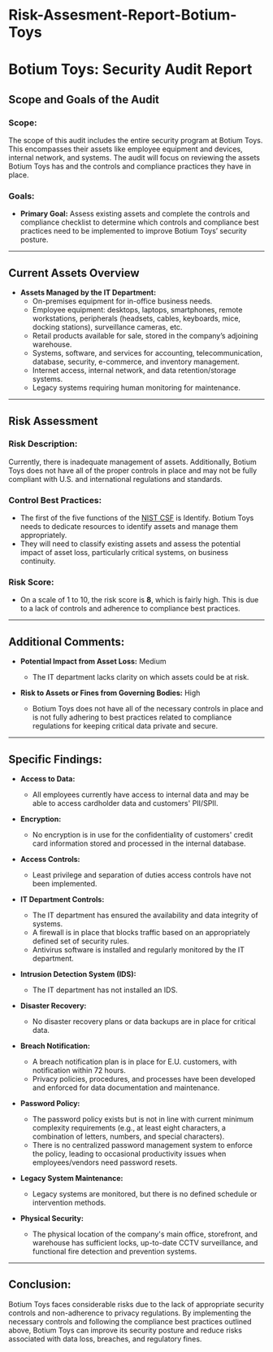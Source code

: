 # Risk-Assesment-Report-Botium-Toys

# **Botium Toys: Security Audit Report**

## **Scope and Goals of the Audit**

### **Scope:**
The scope of this audit includes the entire security program at Botium Toys. This encompasses their assets like employee equipment and devices, internal network, and systems. The audit will focus on reviewing the assets Botium Toys has and the controls and compliance practices they have in place.

### **Goals:**
- **Primary Goal:** Assess existing assets and complete the controls and compliance checklist to determine which controls and compliance best practices need to be implemented to improve Botium Toys’ security posture.

---

## **Current Assets Overview**

- **Assets Managed by the IT Department:**
  - On-premises equipment for in-office business needs.
  - Employee equipment: desktops, laptops, smartphones, remote workstations, peripherals (headsets, cables, keyboards, mice, docking stations), surveillance cameras, etc.
  - Retail products available for sale, stored in the company’s adjoining warehouse.
  - Systems, software, and services for accounting, telecommunication, database, security, e-commerce, and inventory management.
  - Internet access, internal network, and data retention/storage systems.
  - Legacy systems requiring human monitoring for maintenance.

---

## **Risk Assessment**

### **Risk Description:**
Currently, there is inadequate management of assets. Additionally, Botium Toys does not have all of the proper controls in place and may not be fully compliant with U.S. and international regulations and standards.

### **Control Best Practices:**
- The first of the five functions of the [NIST CSF](https://www.nist.gov/cyberframework) is Identify. Botium Toys needs to dedicate resources to identify assets and manage them appropriately.
- They will need to classify existing assets and assess the potential impact of asset loss, particularly critical systems, on business continuity.

### **Risk Score:**
- On a scale of 1 to 10, the risk score is **8**, which is fairly high. This is due to a lack of controls and adherence to compliance best practices.

---

## **Additional Comments:**
- **Potential Impact from Asset Loss:** Medium
  - The IT department lacks clarity on which assets could be at risk.
  
- **Risk to Assets or Fines from Governing Bodies:** High
  - Botium Toys does not have all of the necessary controls in place and is not fully adhering to best practices related to compliance regulations for keeping critical data private and secure.

---

## **Specific Findings:**

- **Access to Data:**
  - All employees currently have access to internal data and may be able to access cardholder data and customers' PII/SPII.
  
- **Encryption:**
  - No encryption is in use for the confidentiality of customers' credit card information stored and processed in the internal database.

- **Access Controls:**
  - Least privilege and separation of duties access controls have not been implemented.

- **IT Department Controls:**
  - The IT department has ensured the availability and data integrity of systems.
  - A firewall is in place that blocks traffic based on an appropriately defined set of security rules.
  - Antivirus software is installed and regularly monitored by the IT department.
  
- **Intrusion Detection System (IDS):**
  - The IT department has not installed an IDS.

- **Disaster Recovery:**
  - No disaster recovery plans or data backups are in place for critical data.

- **Breach Notification:**
  - A breach notification plan is in place for E.U. customers, with notification within 72 hours.
  - Privacy policies, procedures, and processes have been developed and enforced for data documentation and maintenance.

- **Password Policy:**
  - The password policy exists but is not in line with current minimum complexity requirements (e.g., at least eight characters, a combination of letters, numbers, and special characters).
  - There is no centralized password management system to enforce the policy, leading to occasional productivity issues when employees/vendors need password resets.

- **Legacy System Maintenance:**
  - Legacy systems are monitored, but there is no defined schedule or intervention methods.

- **Physical Security:**
  - The physical location of the company's main office, storefront, and warehouse has sufficient locks, up-to-date CCTV surveillance, and functional fire detection and prevention systems.

---

## **Conclusion:**

Botium Toys faces considerable risks due to the lack of appropriate security controls and non-adherence to privacy regulations. By implementing the necessary controls and following the compliance best practices outlined above, Botium Toys can improve its security posture and reduce risks associated with data loss, breaches, and regulatory fines.
